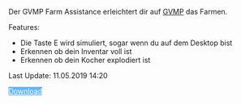 Der GVMP Farm Assistance erleichtert dir auf [GVMP](https://www.gvmp.de) das Farmen.

Features:
* Die Taste E wird simuliert, sogar wenn du auf dem Desktop bist
* Erkennen ob dein Inventar voll ist
* Erkennen ob dein Kocher explodiert ist

Last Update: 11.05.2019 14:20

<a href="https://dl.headzfetz.pw/gvmp.rar" class="btn" style="background-color: #64b5f6; color: white;">Download</a>
